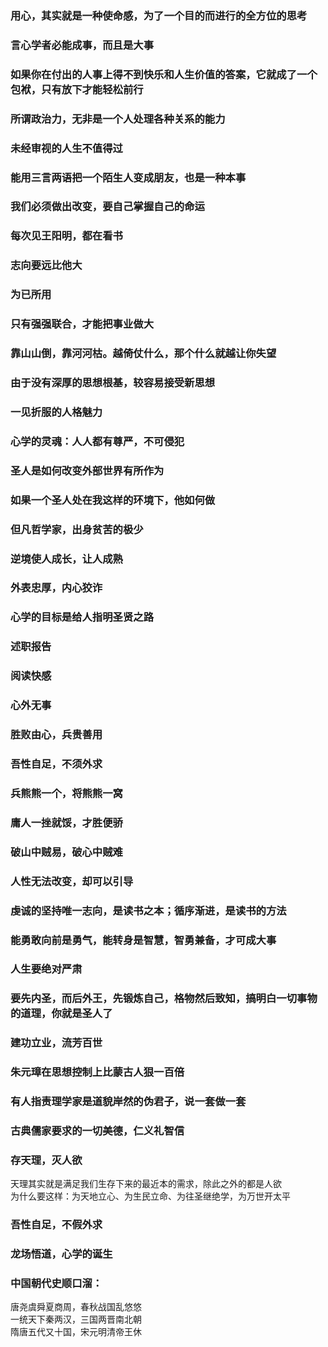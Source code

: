 

### 

### 用心，其实就是一种使命感，为了一个目的而进行的全方位的思考

### 言心学者必能成事，而且是大事

### 如果你在付出的人事上得不到快乐和人生价值的答案，它就成了一个包袱，只有放下才能轻松前行  

### 所谓政治力，无非是一个人处理各种关系的能力

### 未经审视的人生不值得过  

### 能用三言两语把一个陌生人变成朋友，也是一种本事

### 我们必须做出改变，要自己掌握自己的命运

### 每次见王阳明，都在看书

### 志向要远比他大

### 为已所用

### 只有强强联合，才能把事业做大

### 靠山山倒，靠河河枯。越倚仗什么，那个什么就越让你失望  

### 由于没有深厚的思想根基，较容易接受新思想

### 一见折服的人格魅力

### 心学的灵魂：人人都有尊严，不可侵犯  

### 圣人是如何改变外部世界有所作为

### 如果一个圣人处在我这样的环境下，他如何做

### 但凡哲学家，出身贫苦的极少   

### 逆境使人成长，让人成熟

### 外表忠厚，内心狡诈

### 心学的目标是给人指明圣贤之路  

### 述职报告

### 阅读快感  

### 心外无事

### 胜败由心，兵贵善用  

### 吾性自足，不须外求  

### 兵熊熊一个，将熊熊一窝

### 庸人一挫就馁，才胜便骄   

### 破山中贼易，破心中贼难   

### 人性无法改变，却可以引导   

### 虔诚的坚持唯一志向，是读书之本；循序渐进，是读书的方法   

### 能勇敢向前是勇气，能转身是智慧，智勇兼备，才可成大事     

### 人生要绝对严肃   

### 要先内圣，而后外王，先锻炼自己，格物然后致知，搞明白一切事物的道理，你就是圣人了       

### 建功立业，流芳百世    

### 朱元璋在思想控制上比蒙古人狠一百倍    

### 有人指责理学家是道貌岸然的伪君子，说一套做一套    

### 古典儒家要求的一切美德，仁义礼智信

### 存天理，灭人欲   
天理其实就是满足我们生存下来的最近本的需求，除此之外的都是人欲          
为什么要这样：为天地立心、为生民立命、为往圣继绝学，为万世开太平       

### 吾性自足，不假外求   

### 龙场悟道，心学的诞生    

### 中国朝代史顺口溜：   
唐尧虞舜夏商周，春秋战国乱悠悠    
一统天下秦两汉，三国两晋南北朝    
隋唐五代又十国，宋元明清帝王休   


